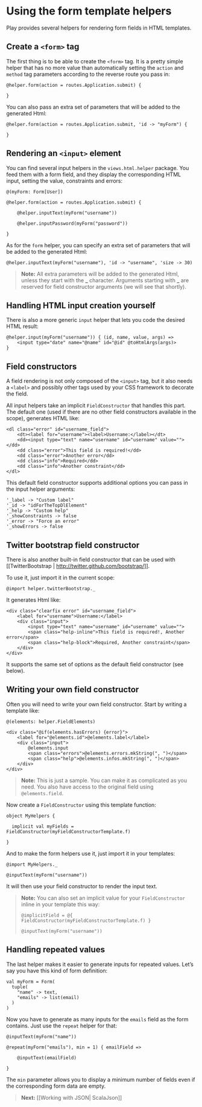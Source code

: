 # Using the form template helpers

Play provides several helpers for rendering form fields in HTML templates.

## Create a `<form>` tag
    
The first thing is to be able to create the `<form>` tag. It is a pretty simple helper that has no more value than automatically setting the `action` and `method` tag parameters according to the reverse route you pass in:
    
```
@helper.form(action = routes.Application.submit) {
    
}
```

You can also pass an extra set of parameters that will be added to the generated Html:

```
@helper.form(action = routes.Application.submit, 'id -> "myForm") {
    
}
```

## Rendering an `<input>` element

You can find several input helpers in the `views.html.helper` package. You feed them with a form field, and they display the corresponding HTML input, setting the value, constraints and errors:

```
@(myForm: Form[User])

@helper.form(action = routes.Application.submit) {
    
    @helper.inputText(myForm("username"))
    
    @helper.inputPassword(myForm("password"))
    
}
```

As for the `form` helper, you can specify an extra set of parameters that will be added to the generated Html:

```
@helper.inputText(myForm("username"), 'id -> "username", 'size -> 30)
```

> **Note:** All extra parameters will be added to the generated Html, unless they start with the **\_** character. Arguments starting with **\_** are reserved for field constructor arguments (we will see that shortly).

## Handling HTML input creation yourself

There is also a more generic `input` helper that lets you code the desired HTML result:

```
@helper.input(myForm("username")) { (id, name, value, args) =>
    <input type="date" name="@name" id="@id" @toHtmlArgs(args)>
} 
```

## Field constructors

A field rendering is not only composed of the `<input>` tag, but it also needs a `<label>` and possibly other tags used by your CSS framework to decorate the field.
    
All input helpers take an implicit `FieldConstructor` that handles this part. The default one (used if there are no other field constructors available in the scope), generates HTML like:

```
<dl class="error" id="username_field">
    <dt><label for="username"><label>Username:</label></dt>
    <dd><input type="text" name="username" id="username" value=""></dd>
    <dd class="error">This field is required!</dd>
    <dd class="error">Another error</dd>
    <dd class="info">Required</dd>
    <dd class="info">Another constraint</dd>
</dl>
```

This default field constructor supports additional options you can pass in the input helper arguments:

```
'_label -> "Custom label"
'_id -> "idForTheTopDlElement"
'_help -> "Custom help"
'_showConstraints -> false
'_error -> "Force an error"
'_showErrors -> false
```

## Twitter bootstrap field constructor

There is also another built-in field constructor that can be used with [[TwitterBootstrap | http://twitter.github.com/bootstrap/]].

To use it, just import it in the current scope:

```
@import helper.twitterBootstrap._
```

It generates Html like:

```
<div class="clearfix error" id="username_field">
    <label for="username">Username:</label>
    <div class="input">
        <input type="text" name="username" id="username" value="">
        <span class="help-inline">This field is required!, Another error</span>
        <span class="help-block">Required, Another constraint</span> 
    </div>
</div>
```

It supports the same set of options as the default field constructor (see below).

## Writing your own field constructor

Often you will need to write your own field constructor. Start by writing a template like:

```
@(elements: helper.FieldElements)

<div class="@if(elements.hasErrors) {error}">
    <label for="@elements.id">@elements.label</label>
    <div class="input">
        @elements.input
        <span class="errors">@elements.errors.mkString(", ")</span>
        <span class="help">@elements.infos.mkString(", ")</span> 
    </div>
</div>
```

> **Note:** This is just a sample. You can make it as complicated as you need. You also have access to the original field using `@elements.field`.

Now create a `FieldConstructor` using this template function:

```
object MyHelpers {
    
  implicit val myFields = FieldConstructor(myFieldConstructorTemplate.f)    
    
}
```

And to make the form helpers use it, just import it in your templates:

```
@import MyHelpers._

@inputText(myForm("username"))
```

It will then use your field constructor to render the input text.

> **Note:** You can also set an implicit value for your `FieldConstructor` inline in your template this way:
>
> ```
> @implicitField = @{ FieldConstructor(myFieldConstructorTemplate.f) }
>
> @inputText(myForm("username"))
> ```

## Handling repeated values

The last helper makes it easier to generate inputs for repeated values. Let’s say you have this kind of form definition:

```
val myForm = Form(
  tuple(
    "name" -> text,
    "emails" -> list(email)
  )
)
```

Now you have to generate as many inputs for the `emails` field as the form contains. Just use the `repeat` helper for that:

```
@inputText(myForm("name"))

@repeat(myForm("emails"), min = 1) { emailField =>
    
    @inputText(emailField)
    
}
```

The `min` parameter allows you to display a minimum number of fields even if the corresponding form data are empty.

> **Next:** [[Working with JSON| ScalaJson]]




